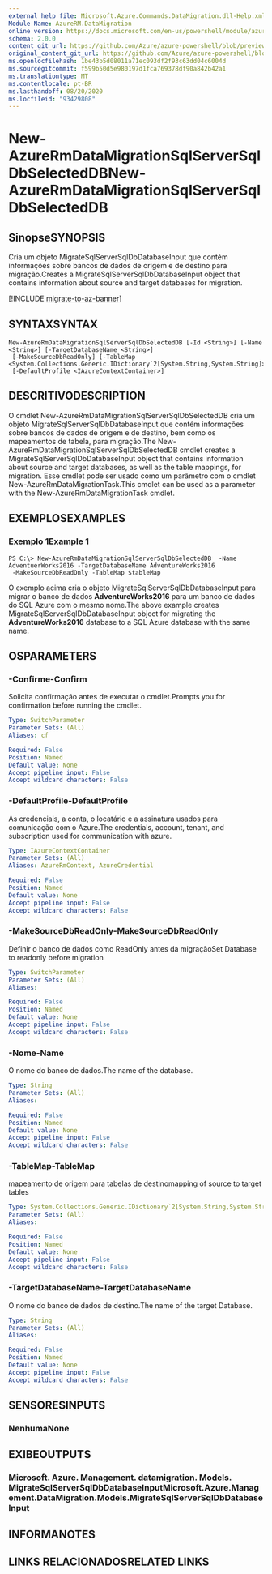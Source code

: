 ```yaml
---
external help file: Microsoft.Azure.Commands.DataMigration.dll-Help.xml
Module Name: AzureRM.DataMigration
online version: https://docs.microsoft.com/en-us/powershell/module/azurerm.datamigration/new-azurermdatamigrationsqlserversqldbselecteddb
schema: 2.0.0
content_git_url: https://github.com/Azure/azure-powershell/blob/preview/src/ResourceManager/DataMigration/Commands.DataMigration/help/New-AzureRmDataMigrationSqlServerSqlDbSelectedDB.md
original_content_git_url: https://github.com/Azure/azure-powershell/blob/preview/src/ResourceManager/DataMigration/Commands.DataMigration/help/New-AzureRmDataMigrationSqlServerSqlDbSelectedDB.md
ms.openlocfilehash: 1be43b5d08011a71ec093df2f93c63dd04c6004d
ms.sourcegitcommit: f599b50d5e980197d1fca769378df90a842b42a1
ms.translationtype: MT
ms.contentlocale: pt-BR
ms.lasthandoff: 08/20/2020
ms.locfileid: "93429808"
---
```

# <span data-ttu-id="cf68f-101">New-AzureRmDataMigrationSqlServerSqlDbSelectedDB</span><span class="sxs-lookup"><span data-stu-id="cf68f-101">New-AzureRmDataMigrationSqlServerSqlDbSelectedDB</span></span>

## <span data-ttu-id="cf68f-102">Sinopse</span><span class="sxs-lookup"><span data-stu-id="cf68f-102">SYNOPSIS</span></span>
<span data-ttu-id="cf68f-103">Cria um objeto MigrateSqlServerSqlDbDatabaseInput que contém informações sobre bancos de dados de origem e de destino para migração.</span><span class="sxs-lookup"><span data-stu-id="cf68f-103">Creates a MigrateSqlServerSqlDbDatabaseInput object that contains information about source and target databases for migration.</span></span>

[!INCLUDE [migrate-to-az-banner](../../includes/migrate-to-az-banner.md)]

## <span data-ttu-id="cf68f-104">SYNTAX</span><span class="sxs-lookup"><span data-stu-id="cf68f-104">SYNTAX</span></span>

```
New-AzureRmDataMigrationSqlServerSqlDbSelectedDB [-Id <String>] [-Name <String>] [-TargetDatabaseName <String>]
 [-MakeSourceDbReadOnly] [-TableMap <System.Collections.Generic.IDictionary`2[System.String,System.String]>]
 [-DefaultProfile <IAzureContextContainer>]
```

## <span data-ttu-id="cf68f-105">DESCRITIVO</span><span class="sxs-lookup"><span data-stu-id="cf68f-105">DESCRIPTION</span></span>
<span data-ttu-id="cf68f-106">O cmdlet New-AzureRmDataMigrationSqlServerSqlDbSelectedDB cria um objeto MigrateSqlServerSqlDbDatabaseInput que contém informações sobre bancos de dados de origem e de destino, bem como os mapeamentos de tabela, para migração.</span><span class="sxs-lookup"><span data-stu-id="cf68f-106">The New-AzureRmDataMigrationSqlServerSqlDbSelectedDB cmdlet creates a MigrateSqlServerSqlDbDatabaseInput object that contains information about source and target databases, as well as the table mappings, for migration.</span></span> <span data-ttu-id="cf68f-107">Esse cmdlet pode ser usado como um parâmetro com o cmdlet New-AzureRmDataMigrationTask.</span><span class="sxs-lookup"><span data-stu-id="cf68f-107">This cmdlet can be used as a parameter with the New-AzureRmDataMigrationTask cmdlet.</span></span>

## <span data-ttu-id="cf68f-108">EXEMPLOS</span><span class="sxs-lookup"><span data-stu-id="cf68f-108">EXAMPLES</span></span>

### <span data-ttu-id="cf68f-109">Exemplo 1</span><span class="sxs-lookup"><span data-stu-id="cf68f-109">Example 1</span></span>
```
PS C:\> New-AzureRmDataMigrationSqlServerSqlDbSelectedDB  -Name AdventuerWorks2016 -TargetDatabaseName AdventureWorks2016
 -MakeSourceDbReadOnly -TableMap $tableMap
```

<span data-ttu-id="cf68f-110">O exemplo acima cria o objeto MigrateSqlServerSqlDbDatabaseInput para migrar o banco de dados **AdventureWorks2016** para um banco de dados do SQL Azure com o mesmo nome.</span><span class="sxs-lookup"><span data-stu-id="cf68f-110">The above example creates MigrateSqlServerSqlDbDatabaseInput object for migrating the **AdventureWorks2016** database to a SQL Azure database with the same name.</span></span>

## <span data-ttu-id="cf68f-111">OS</span><span class="sxs-lookup"><span data-stu-id="cf68f-111">PARAMETERS</span></span>

### <span data-ttu-id="cf68f-112">-Confirme</span><span class="sxs-lookup"><span data-stu-id="cf68f-112">-Confirm</span></span>
<span data-ttu-id="cf68f-113">Solicita confirmação antes de executar o cmdlet.</span><span class="sxs-lookup"><span data-stu-id="cf68f-113">Prompts you for confirmation before running the cmdlet.</span></span>

```yaml
Type: SwitchParameter
Parameter Sets: (All)
Aliases: cf

Required: False
Position: Named
Default value: None
Accept pipeline input: False
Accept wildcard characters: False
```

### <span data-ttu-id="cf68f-114">-DefaultProfile</span><span class="sxs-lookup"><span data-stu-id="cf68f-114">-DefaultProfile</span></span>
<span data-ttu-id="cf68f-115">As credenciais, a conta, o locatário e a assinatura usados para comunicação com o Azure.</span><span class="sxs-lookup"><span data-stu-id="cf68f-115">The credentials, account, tenant, and subscription used for communication with azure.</span></span>

```yaml
Type: IAzureContextContainer
Parameter Sets: (All)
Aliases: AzureRmContext, AzureCredential

Required: False
Position: Named
Default value: None
Accept pipeline input: False
Accept wildcard characters: False
```

### <span data-ttu-id="cf68f-116">-MakeSourceDbReadOnly</span><span class="sxs-lookup"><span data-stu-id="cf68f-116">-MakeSourceDbReadOnly</span></span>
<span data-ttu-id="cf68f-117">Definir o banco de dados como ReadOnly antes da migração</span><span class="sxs-lookup"><span data-stu-id="cf68f-117">Set Database to readonly before migration</span></span>

```yaml
Type: SwitchParameter
Parameter Sets: (All)
Aliases: 

Required: False
Position: Named
Default value: None
Accept pipeline input: False
Accept wildcard characters: False
```

### <span data-ttu-id="cf68f-118">-Nome</span><span class="sxs-lookup"><span data-stu-id="cf68f-118">-Name</span></span>
<span data-ttu-id="cf68f-119">O nome do banco de dados.</span><span class="sxs-lookup"><span data-stu-id="cf68f-119">The name of the database.</span></span>

```yaml
Type: String
Parameter Sets: (All)
Aliases: 

Required: False
Position: Named
Default value: None
Accept pipeline input: False
Accept wildcard characters: False
```

### <span data-ttu-id="cf68f-120">-TableMap</span><span class="sxs-lookup"><span data-stu-id="cf68f-120">-TableMap</span></span>
<span data-ttu-id="cf68f-121">mapeamento de origem para tabelas de destino</span><span class="sxs-lookup"><span data-stu-id="cf68f-121">mapping of source to target tables</span></span>

```yaml
Type: System.Collections.Generic.IDictionary`2[System.String,System.String]
Parameter Sets: (All)
Aliases: 

Required: False
Position: Named
Default value: None
Accept pipeline input: False
Accept wildcard characters: False
```

### <span data-ttu-id="cf68f-122">-TargetDatabaseName</span><span class="sxs-lookup"><span data-stu-id="cf68f-122">-TargetDatabaseName</span></span>
<span data-ttu-id="cf68f-123">O nome do banco de dados de destino.</span><span class="sxs-lookup"><span data-stu-id="cf68f-123">The name of the target Database.</span></span>

```yaml
Type: String
Parameter Sets: (All)
Aliases: 

Required: False
Position: Named
Default value: None
Accept pipeline input: False
Accept wildcard characters: False
```

## <span data-ttu-id="cf68f-124">SENSORES</span><span class="sxs-lookup"><span data-stu-id="cf68f-124">INPUTS</span></span>

### <span data-ttu-id="cf68f-125">Nenhuma</span><span class="sxs-lookup"><span data-stu-id="cf68f-125">None</span></span>


## <span data-ttu-id="cf68f-126">EXIBE</span><span class="sxs-lookup"><span data-stu-id="cf68f-126">OUTPUTS</span></span>

### <span data-ttu-id="cf68f-127">Microsoft. Azure. Management. datamigration. Models. MigrateSqlServerSqlDbDatabaseInput</span><span class="sxs-lookup"><span data-stu-id="cf68f-127">Microsoft.Azure.Management.DataMigration.Models.MigrateSqlServerSqlDbDatabaseInput</span></span>


## <span data-ttu-id="cf68f-128">INFORMA</span><span class="sxs-lookup"><span data-stu-id="cf68f-128">NOTES</span></span>

## <span data-ttu-id="cf68f-129">LINKS RELACIONADOS</span><span class="sxs-lookup"><span data-stu-id="cf68f-129">RELATED LINKS</span></span>


